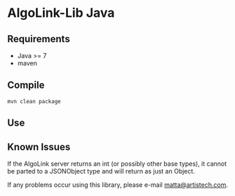 # AlgoLink-Lib Java

## Requirements

- Java >= 7
- maven

## Compile

```
mvn clean package
```

## Use

## Known Issues

If the AlgoLink server returns an int (or possibly other base types), it cannot be parted to a JSONObject type and will return as just an Object.

If any problems occur using this library, please e-mail matta@artistech.com.
